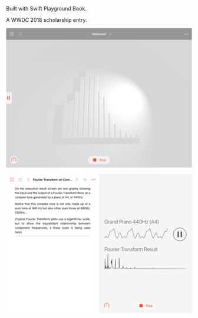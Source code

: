 Built with Swift Playground Book.

A WWDC 2018 scholarship entry.

![Music Visualizer](music-visualizer.png)

![Fourier Transform](fourier-transform.png)

